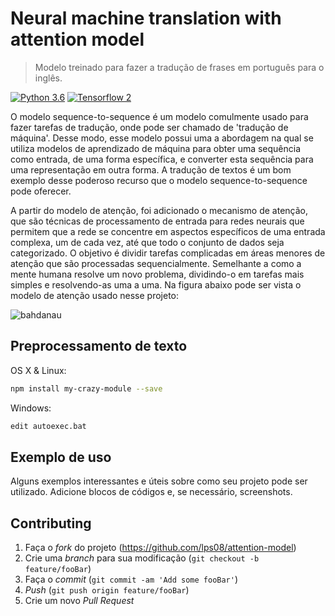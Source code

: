 # Neural machine translation with attention model
> Modelo treinado para fazer a tradução de frases em português para o inglês.

[![Python 3.6](https://img.shields.io/badge/python-3.6-blue.svg)](https://www.python.org/downloads/release/python-360/)
[![Tensorflow 2](https://img.shields.io/badge/Tensorflow-2.3-orange)](https://www.tensorflow.org/install?hl=pt-br)

O modelo sequence-to-sequence é um modelo comulmente usado para fazer tarefas de tradução, onde pode ser chamado de 'tradução de máquina'. Desse modo, esse modelo possui uma a abordagem na qual se utiliza modelos de aprendizado de máquina para obter uma sequência como entrada, de uma forma específica, e converter esta sequência para uma representação em outra forma. A tradução de textos é um bom exemplo desse poderoso recurso que o modelo sequence-to-sequence pode oferecer.

A partir do modelo de atenção, foi adicionado o mecanismo de atenção, que são técnicas de processamento de entrada para redes neurais que permitem que a rede se concentre em aspectos específicos de uma entrada complexa, um de cada vez, até que todo o conjunto de dados seja categorizado. O objetivo é dividir tarefas complicadas em áreas menores de atenção que são processadas sequencialmente. Semelhante a como a mente humana resolve um novo problema, dividindo-o em tarefas mais simples e resolvendo-as uma a uma. Na figura abaixo pode ser vista o modelo de atenção usado nesse projeto:

![bahdanau](https://blog.floydhub.com/content/images/2019/09/Slide38.JPG)

## Preprocessamento de texto

OS X & Linux:

```sh
npm install my-crazy-module --save
```

Windows:

```sh
edit autoexec.bat
```

## Exemplo de uso

Alguns exemplos interessantes e úteis sobre como seu projeto pode ser utilizado. Adicione blocos de códigos e, se necessário, screenshots.


## Contributing

1. Faça o _fork_ do projeto (<https://github.com/lps08/attention-model>)
2. Crie uma _branch_ para sua modificação (`git checkout -b feature/fooBar`)
3. Faça o _commit_ (`git commit -am 'Add some fooBar'`)
4. _Push_ (`git push origin feature/fooBar`)
5. Crie um novo _Pull Request_
